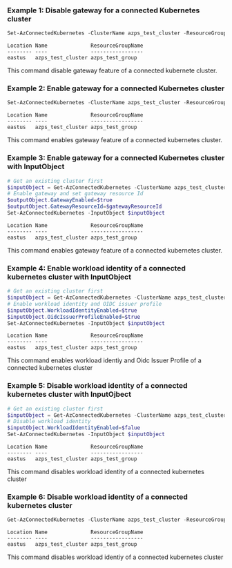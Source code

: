 ### Example 1: Disable gateway for a connected Kubernetes cluster
```powershell
Set-AzConnectedKubernetes -ClusterName azps_test_cluster -ResourceGroupName azps_test_group -Location eastus -DisableGateway
```

```output
Location Name              ResourceGroupName
-------- ----              -----------------
eastus   azps_test_cluster azps_test_group
```

This command disable gateway feature of a connected kubernete cluster.

### Example 2: Enable gateway for a connected Kubernetes cluster
```powershell
Set-AzConnectedKubernetes -ClusterName azps_test_cluster -ResourceGroupName azps_test_group -Location eastus -GatewayResourceId $gatewayResourceId

```

```output
Location Name              ResourceGroupName
-------- ----              -----------------
eastus   azps_test_cluster azps_test_group
```

This command enables gateway feature of a connected kubernetes cluster.

### Example 3: Enable gateway for a connected Kubernetes cluster with InputObject
```powershell
# Get an existing cluster first
$inputObject = Get-AzConnectedKubernetes -ClusterName azps_test_cluster -ResourceGroupName azps_test_group -SubscriptionId $subscriptionId
# Enable gateway and set gateway resource Id 
$outputObject.GatewayEnabled=$true
$outputObject.GatewayResourceId=$gatewayResourceId
Set-AzConnectedKubernetes -InputObject $inputObject     

```

```output
Location Name              ResourceGroupName
-------- ----              -----------------
eastus   azps_test_cluster azps_test_group
```

This command enables gateway feature of a connected kubernetes cluster.

### Example 4: Enable workload identity of a connected kubernetes cluster with InputObject
```powershell
# Get an existing cluster first
$inputObject = Get-AzConnectedKubernetes -ClusterName azps_test_cluster -ResourceGroupName azps_test_group -SubscriptionId $subscriptionId
# Enable workload identity and OIDC issuer profile
$inputObject.WorkloadIdentityEnabled=$true
$inputObject.OidcIssuerProfileEnabled=$true
Set-AzConnectedKubernetes -InputObject $inputObject 
```

```output
Location Name              ResourceGroupName
-------- ----              -----------------
eastus   azps_test_cluster azps_test_group
```

This command enables workload identiy and Oidc Issuer Profile of a connected kubernetes cluster

### Example 5: Disable workload identity of a connected kubernetes cluster with InputOjbect
```powershell
# Get an existing cluster first
$inputObject = Get-AzConnectedKubernetes -ClusterName azps_test_cluster -ResourceGroupName azps_test_group -SubscriptionId $subscriptionId
# Disable workload identity 
$inputObject.WorkloadIdentityEnabled=$falue
Set-AzConnectedKubernetes -InputObject $inputObject 
```

```output
Location Name              ResourceGroupName
-------- ----              -----------------
eastus   azps_test_cluster azps_test_group
```

This command disables workload identity of a connected kubernetes cluster

### Example 6: Disable workload identity of a connected kubernetes cluster
```powershell
Get-AzConnectedKubernetes -ClusterName azps_test_cluster -ResourceGroupName azps_test_group -SubscriptionId $subscriptionId | Set-AzConnectedKubernetes -WorkloadIdentityEnabled:$false
```

```output
Location Name              ResourceGroupName
-------- ----              -----------------
eastus   azps_test_cluster azps_test_group
```

This command disables workload identiy of a connected kubernetes cluster
